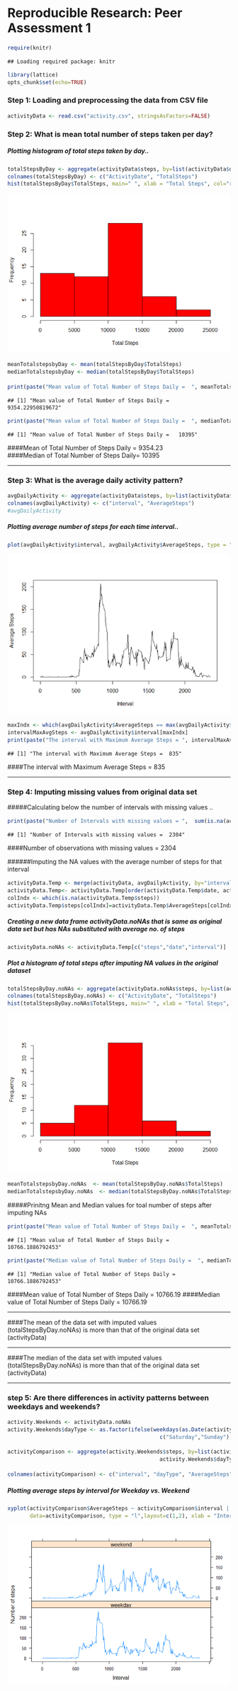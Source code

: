 # Reproducible Research: Peer Assessment 1



```r
require(knitr)
```

```
## Loading required package: knitr
```

```r
library(lattice)
opts_chunk$set(echo=TRUE) 
```

### Step 1: Loading and preprocessing the data from CSV file

```r
activityData <- read.csv("activity.csv", stringsAsFactors=FALSE)
```

### Step 2: What is mean total number of steps taken per day?

##### Plotting histogram of total steps taken by day..

```r
totalStepsByDay <- aggregate(activityData$steps, by=list(activityData$date), FUN=sum, na.rm=TRUE)
colnames(totalStepsByDay) <- c("ActivityDate", "TotalSteps")
hist(totalStepsByDay$TotalSteps, main=" ", xlab = "Total Steps", col="red")
```

![plot of chunk unnamed-chunk-3](PA1_template_files/figure-html/unnamed-chunk-3.png) 

```r
meanTotalstepsbyDay <- mean(totalStepsByDay$TotalSteps)
medianTotalstepsbyDay <- median(totalStepsByDay$TotalSteps)

print(paste("Mean value of Total Number of Steps Daily =  ", meanTotalstepsbyDay))
```

```
## [1] "Mean value of Total Number of Steps Daily =   9354.22950819672"
```

```r
print(paste("Mean value of Total Number of Steps Daily =  ", medianTotalstepsbyDay))
```

```
## [1] "Mean value of Total Number of Steps Daily =   10395"
```

####Mean of Total Number of Steps Daily = 9354.23  
####Median of Total Number of Steps Daily= 10395  

---
   
    
### Step 3: What is the average daily activity pattern?

```r
avgDailyActivity <- aggregate(activityData$steps, by=list(activityData$interval), FUN=mean, na.rm=TRUE)
colnames(avgDailyActivity) <- c("interval", "AverageSteps")
#avgDailyActivity
```
##### Plotting average number of steps for each time interval..

```r
plot(avgDailyActivity$interval, avgDailyActivity$AverageSteps, type = "l", xlab ="Interval", ylab="Average Steps")
```

![plot of chunk unnamed-chunk-5](PA1_template_files/figure-html/unnamed-chunk-5.png) 

```r
maxIndx <- which(avgDailyActivity$AverageSteps == max(avgDailyActivity$AverageSteps))  
intervalMaxAvgSteps <- avgDailyActivity$interval[maxIndx]
print(paste("The interval with Maximum Average Steps = ", intervalMaxAvgSteps))
```

```
## [1] "The interval with Maximum Average Steps =  835"
```

####The interval with Maximum Average Steps =  835

---

### Step 4: Imputing missing values from original data set   

#####Calculating below the number of intervals with missing values ..

```r
print(paste("Number of Intervals with missing values = ",  sum(is.na(activityData$steps))))
```

```
## [1] "Number of Intervals with missing values =  2304"
```
####Number of observations with missing values = 2304
  
######Imputing the NA values with the average number of steps for that interval

```r
activityData.Temp <- merge(activityData, avgDailyActivity, by="interval")
activityData.Temp<- activityData.Temp[order(activityData.Temp$date, activityData.Temp$interval), ]
colIndx <- which(is.na(activityData.Temp$steps))
activityData.Temp$steps[colIndx]=activityData.Temp$AverageSteps[colIndx]
```

##### Creating a new data frame activityData.noNAs that is same as original data set but has NAs substituted with average no. of steps


```r
activityData.noNAs <- activityData.Temp[c("steps","date","interval")]
```
##### Plot a histogram of total steps after imputing NA values in the original dataset


```r
totalStepsByDay.noNAs <- aggregate(activityData.noNAs$steps, by=list(activityData.noNAs$date), FUN=sum, na.rm=TRUE)
colnames(totalStepsByDay.noNAs) <- c("ActivityDate", "TotalSteps")
hist(totalStepsByDay.noNAs$TotalSteps, main=" ", xlab = "Total Steps", col="red")
```

![plot of chunk unnamed-chunk-9](PA1_template_files/figure-html/unnamed-chunk-9.png) 

```r
meanTotalstepsbyDay.noNAs  <- mean(totalStepsByDay.noNAs$TotalSteps)
medianTotalstepsbyDay.noNAs  <- median(totalStepsByDay.noNAs$TotalSteps)
```

#####Prinitng Mean and Median values for toal number of steps after imputing NAs

```r
print(paste("Mean value of Total Number of Steps Daily =  ", meanTotalstepsbyDay.noNAs))
```

```
## [1] "Mean value of Total Number of Steps Daily =   10766.1886792453"
```

```r
print(paste("Median value of Total Number of Steps Daily =  ", medianTotalstepsbyDay.noNAs))  
```

```
## [1] "Median value of Total Number of Steps Daily =   10766.1886792453"
```

####Mean value of Total Number of Steps Daily = 10766.19
####Median value of Total Number of Steps Daily = 10766.19

--- 

####The mean of the data set with imputed values (totalStepsByDay.noNAs) is more than that of the original data set (activityData)

---

####The median of the data set with imputed values (totalStepsByDay.noNAs) is more than that of the original data set (activityData)
 
---


### step 5: Are there differences in activity patterns between weekdays and weekends?

```r
activity.Weekends <- activityData.noNAs
activity.Weekends$dayType <- as.factor(ifelse(weekdays(as.Date(activity.Weekends$date, "%Y-%m-%d")) %in% 
                                                c("Saturday","Sunday"), "weekend", "weekday"))

activityComparison <- aggregate(activity.Weekends$steps, by=list(activity.Weekends$interval, 
                                                activity.Weekends$dayType), FUN=mean, na.rm=TRUE)

colnames(activityComparison) <- c("interval", "dayType", "AverageSteps")
```
##### Plotting average steps by interval for Weekday vs. Weekend

```r
xyplot(activityComparison$AverageSteps ~ activityComparison$interval | activityComparison$dayType, 
       data=activityComparison, type = "l",layout=c(1,2), xlab = "Interval", ylab = "Number of steps")
```

![plot of chunk unnamed-chunk-12](PA1_template_files/figure-html/unnamed-chunk-12.png) 
